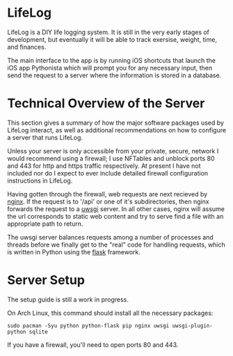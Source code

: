 # LifeLog

LifeLog is a DIY life logging system. It is still in the very early stages of
development, but eventually it will be able to track exersise, weight, time, and
finances.

The main interface to the app is by running iOS shortcuts that launch the iOS
app Pythonista which will prompt you for any necessary input, then send the
request to a server where the information is stored in a database.

# Technical Overview of the Server

This section gives a summary of how the major software packages used by LifeLog
interact, as well as additional recommendations on how to configure a server
that runs LifeLog.

Unless your server is only accessible from your private, secure, network I would
recommend using a firewall; I use NFTables and unblock ports 80 and 443 for http
and https traffic respectively. At present I have not included nor do I expect
to ever include detailed firewall configuration instructions in LifeLog.

Having gotten through the firewall, web requests are next recieved by
[nginx](https://en.wikipedia.org/wiki/Nginx). If the request is to '/api' or one
of it's subdirectories, then nginx forwards the request to a
[uwsgi](https://uwsgi-docs.readthedocs.io/en/latest/) server. In all other
cases, nginx will assume the url corresponds to static web content and try to
serve find a file with an appropriate path to return.

The uwsgi server balances requests among a number of processes and threads
before we finally get to the "real" code for handling requests, which is written
in Python using the [flask](https://palletsprojects.com/p/flask/) framework.

# Server Setup

The setup guide is still a work in progress.

On Arch Linux, this command should install all the necessary packages:

    sudo pacman -Syu python python-flask pip nginx uwsgi uwsgi-plugin-python sqlite

If you have a firewall, you'll need to open ports 80 and 443.
